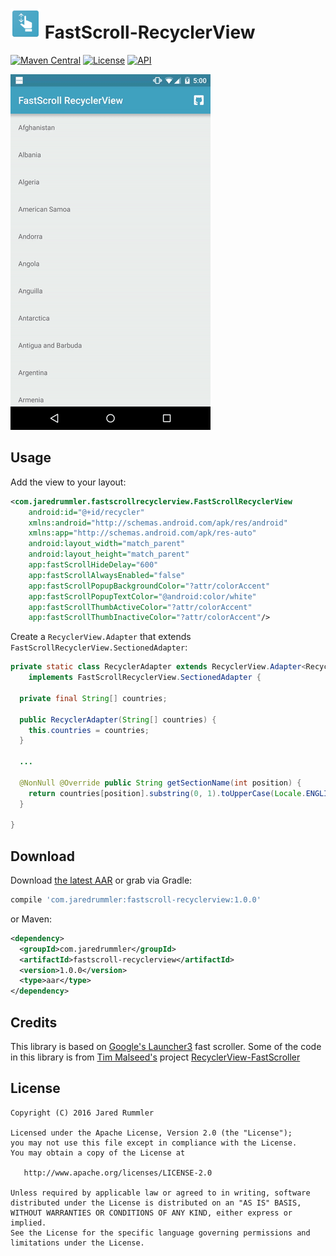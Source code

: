 # ![image](./app/src/main/res/mipmap-mdpi/ic_launcher.png) FastScroll-RecyclerView 

[![Maven Central](https://maven-badges.herokuapp.com/maven-central/com.jaredrummler/fastscroll-recyclerview/badge.svg)](https://maven-badges.herokuapp.com/maven-central/com.jaredrummler/fastscroll-recyclerview) [![License](http://img.shields.io/:license-apache-blue.svg)](LICENSE) [![API](https://img.shields.io/badge/API-11%2B-blue.svg?style=flat)](https://android-arsenal.com/api?level=14)

![DEMO GIF](art/demo.gif "DEMO")

Usage
-----

Add the view to your layout:

```xml
<com.jaredrummler.fastscrollrecyclerview.FastScrollRecyclerView
    android:id="@+id/recycler"
    xmlns:android="http://schemas.android.com/apk/res/android"
    xmlns:app="http://schemas.android.com/apk/res-auto"
    android:layout_width="match_parent"
    android:layout_height="match_parent"
    app:fastScrollHideDelay="600"
    app:fastScrollAlwaysEnabled="false"
    app:fastScrollPopupBackgroundColor="?attr/colorAccent"
    app:fastScrollPopupTextColor="@android:color/white"
    app:fastScrollThumbActiveColor="?attr/colorAccent"
    app:fastScrollThumbInactiveColor="?attr/colorAccent"/>
```

Create a `RecyclerView.Adapter` that extends `FastScrollRecyclerView.SectionedAdapter`:

```java
private static class RecyclerAdapter extends RecyclerView.Adapter<RecyclerAdapter.ViewHolder>
    implements FastScrollRecyclerView.SectionedAdapter {

  private final String[] countries;

  public RecyclerAdapter(String[] countries) {
    this.countries = countries;
  }

  ...

  @NonNull @Override public String getSectionName(int position) {
    return countries[position].substring(0, 1).toUpperCase(Locale.ENGLISH);
  }

}
```

Download
--------

Download [the latest AAR](https://repo1.maven.org/maven2/com/jaredrummler/fastscroll-recyclerview/1.0.0/fastscroll-recyclerview-1.0.0.aar) or grab via Gradle:

```groovy
compile 'com.jaredrummler:fastscroll-recyclerview:1.0.0'
```
or Maven:
```xml
<dependency>
  <groupId>com.jaredrummler</groupId>
  <artifactId>fastscroll-recyclerview</artifactId>
  <version>1.0.0</version>
  <type>aar</type>
</dependency>
```

Credits
-------

This library is based on [Google's Launcher3](https://android.googlesource.com/platform/packages/apps/Launcher3/) fast scroller.
Some of the code in this library is from [Tim Malseed's](https://github.com/timusus) project [RecyclerView-FastScroller](https://github.com/timusus/RecyclerView-FastScroll)

License
--------

    Copyright (C) 2016 Jared Rummler

    Licensed under the Apache License, Version 2.0 (the "License");
    you may not use this file except in compliance with the License.
    You may obtain a copy of the License at

       http://www.apache.org/licenses/LICENSE-2.0

    Unless required by applicable law or agreed to in writing, software
    distributed under the License is distributed on an "AS IS" BASIS,
    WITHOUT WARRANTIES OR CONDITIONS OF ANY KIND, either express or implied.
    See the License for the specific language governing permissions and
    limitations under the License.

